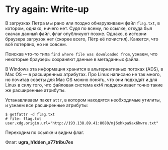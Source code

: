 # Try again: Write-up

В загрузках Петра мы рано или поздно обнаруживаем файл `flag.txt`, в котором, однако, ничего нет. 
Судя по всему, по ссылке, откуда был скачан данный файл, флаг опубликуют позже. Однако, в истории 
браузера загрузок нет (скорее всего, Пётр её почистил). Кажется, что всё потеряно, но не совсем.

Поискав что-то типа `find where file was downloaded from`, узнаем, что некоторые браузеры сохраняют
данные в метаданных файла.

В Windows эта информация хранится в альтернативных потоках (ADS), в Mac OS — в расширенных атрибутах.
Про Linux написано не так много, но почитав советы для Mac OS можно понять, что они подходят и для 
Linux в силу того, что файловая система ext4 поддерживает точно такие же расширенные атрибуты.

Устанавливаем пакет `attr`, в котором находятся необходимые утилиты, и узнаем все расширенные атрибуты:

```
$ getfattr -d flag.txt
# file: flag.txt
user.xdg.origin.url="http://193.138.89.41:8080/mj6xhkpa9ax6hwre.txt"
```

Переходим по ссылке и видим флаг.

Флаг: **ugra_h1dden_a77tribu7es**
